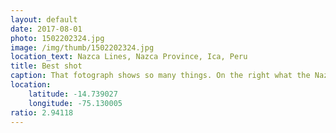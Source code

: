 ```yaml
---
layout: default
date: 2017-08-01
photo: 1502202324.jpg
image: /img/thumb/1502202324.jpg
location_text: Nazca Lines, Nazca Province, Ica, Peru
title: Best shot
caption: That fotograph shows so many things. On the right what the Nazca valley used to be, a giant river. In the center, some drawings made about 2000 years ago (an iguana, a tree and a pair of hands - that looks like a chicken actually); and across the entire picture a road made by our civilization...
location:
    latitude: -14.739027
    longitude: -75.130005
ratio: 2.94118
---
```

